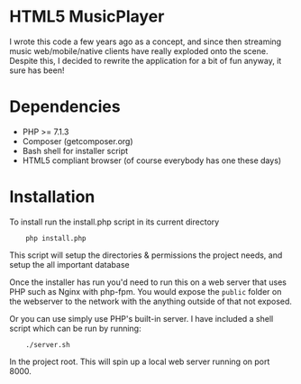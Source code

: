 HTML5 MusicPlayer
=================

I wrote this code a few years ago as a concept, and since then streaming music web/mobile/native clients have really exploded onto the scene.
Despite this, I decided to rewrite the application for a bit of fun anyway, it sure has been!

Dependencies
============

* PHP >= 7.1.3
* Composer (getcomposer.org)
* Bash shell for installer script
* HTML5 compliant browser (of course everybody has one these days)

Installation
============

To install run the install.php script in its current directory

```
	php install.php
```

This script will setup the directories & permissions the project needs, and setup the all important database

Once the installer has run you'd need to run this on a web server that uses PHP such as Nginx with php-fpm.
You would expose the `public` folder on the webserver to the network with the anything outside of that not exposed.

Or you can use simply use PHP's built-in server. I have included a shell script which can be run by running:

```
	./server.sh
```

In the project root. This will spin up a local web server running on port 8000.
